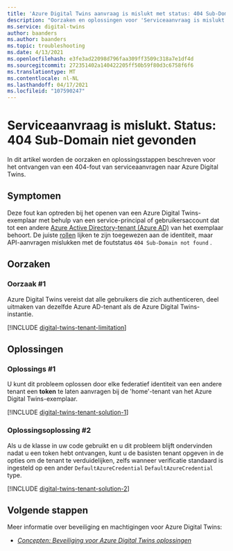 ```yaml
---
title: 'Azure Digital Twins aanvraag is mislukt met status: 404 Sub-Domain niet gevonden'
description: "Oorzaken en oplossingen voor 'Serviceaanvraag is mislukt. Status: 404 Sub-Domain niet gevonden' op Azure Digital Twins."
ms.service: digital-twins
author: baanders
ms.author: baanders
ms.topic: troubleshooting
ms.date: 4/13/2021
ms.openlocfilehash: e3fe3ad22098d796faa309ff3509c318a7e1df4d
ms.sourcegitcommit: 272351402a140422205ff50b59f80d3c6758f6f6
ms.translationtype: MT
ms.contentlocale: nl-NL
ms.lasthandoff: 04/17/2021
ms.locfileid: "107590247"
---
```

# <a name="service-request-failed-status-404-sub-domain-not-found"></a>Serviceaanvraag is mislukt. Status: 404 Sub-Domain niet gevonden

In dit artikel worden de oorzaken en oplossingsstappen beschreven voor het ontvangen van een 404-fout van serviceaanvragen naar Azure Digital Twins. 

## <a name="symptoms"></a>Symptomen

Deze fout kan optreden bij het openen van een Azure Digital Twins-exemplaar met behulp van een service-principal of gebruikersaccount dat tot een andere [Azure Active Directory-tenant (Azure AD)](../active-directory/develop/quickstart-create-new-tenant.md) van het exemplaar behoort. De juiste [rollen](concepts-security.md) lijken te zijn toegewezen aan de identiteit, maar API-aanvragen mislukken met de foutstatus `404 Sub-Domain not found` .

## <a name="causes"></a>Oorzaken

### <a name="cause-1"></a>Oorzaak #1

Azure Digital Twins vereist dat alle gebruikers die zich authenticeren, deel uitmaken van dezelfde Azure AD-tenant als de Azure Digital Twins-instantie.

[!INCLUDE [digital-twins-tenant-limitation](../../includes/digital-twins-tenant-limitation.md)]

## <a name="solutions"></a>Oplossingen

### <a name="solution-1"></a>Oplossings #1

U kunt dit probleem oplossen door elke federatief identiteit van een andere tenant een **token** te laten aanvragen bij de 'home'-tenant van het Azure Digital Twins-exemplaar. 

[!INCLUDE [digital-twins-tenant-solution-1](../../includes/digital-twins-tenant-solution-1.md)]

### <a name="solution-2"></a>Oplossingsoplossing #2

Als u de klasse in uw code gebruikt en u dit probleem blijft ondervinden nadat u een token hebt ontvangen, kunt u de basisten tenant opgeven in de opties om de tenant te verduidelijken, zelfs wanneer verificatie standaard is ingesteld op een ander `DefaultAzureCredential` `DefaultAzureCredential` type.

[!INCLUDE [digital-twins-tenant-solution-2](../../includes/digital-twins-tenant-solution-2.md)]

## <a name="next-steps"></a>Volgende stappen

Meer informatie over beveiliging en machtigingen voor Azure Digital Twins:
* [*Concepten: Beveiliging voor Azure Digital Twins oplossingen*](concepts-security.md)
